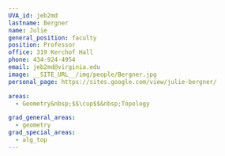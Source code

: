 ```yaml
---
UVA_id: jeb2md
lastname: Bergner
name: Julie
general_position: faculty
position: Professor
office: 319 Kerchof Hall
phone: 434-924-4954
email: jeb2md@virginia.edu
image: __SITE_URL__/img/people/Bergner.jpg
personal_page: https://sites.google.com/view/julie-bergner/

areas:
  - Geometry&nbsp;$$\cup$$&nbsp;Topology

grad_general_areas:
  - geometry
grad_special_areas:
  - alg_top
---
```

